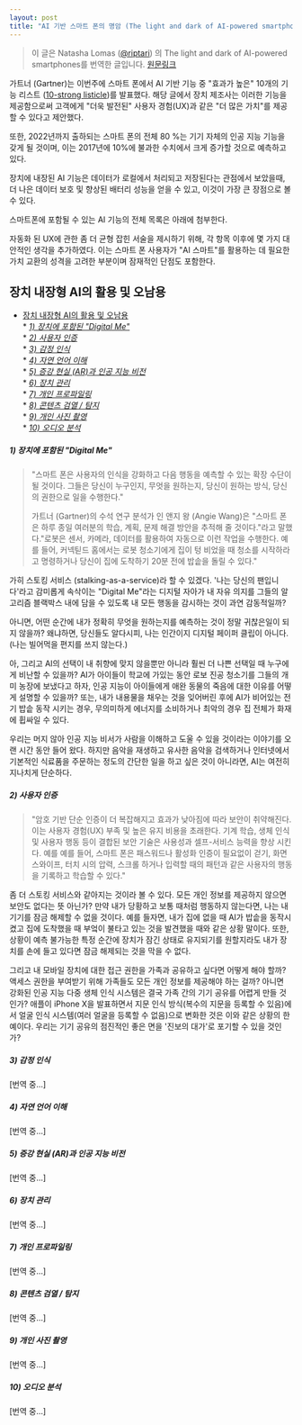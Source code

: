 ```yaml
---
layout: post
title: "AI 기반 스마트 폰의 명암 (The light and dark of AI-powered smartphones)"
---
```


> 이 글은  Natasha Lomas ([@riptari](https://twitter.com/riptari)) 의 The light and dark of AI-powered smartphones를 번역한 글입니다. [원문링크](https://techcrunch.com/2018/01/06/the-light-and-dark-of-ai-powered-smartphones/)


가트너 (Gartner)는 이번주에 스마트 폰에서 AI 기반 기능 중 "효과가 높은" 10개의 기능 리스트 ([10-strong listicle](https://www.gartner.com/document/3840591))를 발표했다. 해당 글에서 장치 제조사는 이러한 기능을 제공함으로써 고객에게 "더욱 발전된" 사용자 경험(UX)과 같은 "더 많은 가치"를 제공 할 수 있다고 제안했다.

또한, 2022년까지 출하되는 스마트 폰의 전체 80 %는 기기 자체의 인공 지능 기능을 갖게 될 것이며, 이는 2017년에 10%에 불과한 수치에서 크게 증가할 것으로 예측하고 있다.

장치에 내장된 AI 기능은 데이터가 로컬에서 처리되고 저장된다는 관점에서 보았을때, 더 나은 데이터 보호 및 향상된 배터리 성능을 얻을 수 있고, 이것이 가장 큰 장점으로 볼 수 있다.

스마트폰에 포함될 수 있는 AI 기능의 전체 목록은 아래에 첨부한다.

자동화 된 UX에 관한 좀 더 균형 잡힌 서술을 제시하기 위해, 각 항목 이후에 몇 가지 대안적인 생각을 추가하였다. 이는 스마트 폰 사용자가 "AI 스마트"를 활용하는 데 필요한 가치 교환의 성격을 고려한 부분이며 잠재적인 단점도 포함한다.

## 장치 내장형 AI의 활용 및 오남용
* [장치 내장형 AI의 활용 및 오남용](#장치-내장형-ai의-활용-및-오남용)<br/>
			* [*1) 장치에 포함된 "Digital Me"*](#1-장치에-포함된-digital-me)<br/>
			* [*2) 사용자 인증*](#2-사용자-인증)<br/>
			* [*3) 감정 인식*](#3-감정-인식)<br/>
			* [*4) 자연 언어 이해*](#4-자연-언어-이해)<br/>
			* [*5) 증강 현실 (AR)과 인공 지능 비전*](#5-증강-현실-ar과-인공-지능-비전)<br/>
			* [*6) 장치 관리*](#6-장치-관리)<br/>
			* [*7) 개인 프로파일링*](#7-개인-프로파일링)<br/>
			* [*8) 콘텐츠 검열 / 탐지*](#8-콘텐츠-검열-탐지)<br/>
			* [*9) 개인 사진 촬영*](#9-개인-사진-촬영)<br/>
			* [*10) 오디오 분석*](#10-오디오-분석)


##### *1) 장치에 포함된 "Digital Me"*
><p>"스마트 폰은 사용자의 인식을 강화하고 다음 행동을 예측할 수 있는 확장 수단이 될 것이다. 그들은 당신이 누구인지, 무엇을 원하는지, 당신이 원하는 방식, 당신의 권한으로 일을 수행한다."</p>
><p>가트너 (Gartner)의 수석 연구 분석가 인 앤지 왕 (Angie Wang)은 "스마트 폰은 하루 종일 여러분의 학습, 계획, 문제 해결 방안을 추적해 줄 것이다."라고 말했다."로봇은 센서, 카메라, 데이터를 활용하여 자동으로 이런 작업을 수행한다. 예를 들어, 커넥틷드 홈에서는 로봇 청소기에게 집이 텅 비었을 때 청소를 시작하라고 명령하거나 당신이 집에 도착하기 20분 전에 밥솥을 돌릴 수 있다."</p>

가히 스토킹 서비스 (stalking-as-a-service)라 할 수 있겠다. '나는 당신의 팬입니다'라고 감미롭게 속삭이는 "Digital Me"라는 디지털 자아가 내 자유 의지를 그들의 알고리즘 블랙박스 내에 담을 수 있도록 내 모든 행동을 감시하는 것이 과연 감동적일까?

아니면, 어떤 순간에 내가 정확히 무엇을 원하는지를 예측하는 것이 정말 귀찮은일이 되지 않을까? 왜냐하면, 당신들도 알다시피, 나는 인간이지 디지털 페이퍼 클립이 아니다. (나는 빌어먹을 편지를 쓰지 않는다.)

아, 그리고 AI의 선택이 내 취향에 맞지 않을뿐만 아니라 훨씬 더 나쁜 선택일 때 누구에게 비난할 수 있을까? AI가 아이들이 학교에 가있는 동안 로보 진공 청소기를 그들의 개미 농장에 보냈다고 하자, 인공 지능이 아이들에게 애완 동물의 죽음에 대한 이유를 어떻게 설명할 수 있을까? 또는, 내가 내용물을 채우는 것을 잊어버린 후에 AI가 비어있는 전기 밥솥 동작 시키는 경우, 무의미하게 에너지를 소비하거나 최악의 경우 집 전체가 화재에 휩싸일 수 있다.

우리는 머지 않아 인공 지능 비서가 사람을 이해하고 도울 수 있을 것이라는 이야기를 오랜 시간 동안 들어 왔다. 하지만 음악을 재생하고 유사한 음악을 검색하거나 인터넷에서 기본적인 식료품을 주문하는 정도의 간단한 일을 하고 싶은 것이 아니라면, AI는 여전히 지나치게 단순하다.

##### *2) 사용자 인증*
><p>"암호 기반 단순 인증이 더 복잡해지고 효과가 낮아짐에 따라 보안이 취약해진다. 이는 사용자 경험(UX) 부족 및 높은 유지 비용을 초래한다. 기계 학습, 생체 인식 및 사용자 행동 등이 결합된 보안 기술은 사용성과 셀프-서비스 능력을 향상 시킨다. 예를  예를 들어, 스마트 폰은 패스워드나 활성화 인증이 필요없이 걷기, 화면 스와이프, 터치 시의 압력, 스크롤 하거나 입력할 때의 패턴과 같은 사용자의 행동을 기록하고 학습할 수 있다."</p>

좀 더 스토킹 서비스와 같아지는 것이라 볼 수 있다. 모든 개인 정보를 제공하지 않으면 보안도 없다는 뜻 아닌가? 만약 내가 당황하고 보통 때처럼 행동하지 않는다면, 나는 내 기기를 잠금 해제할 수 없을 것이다. 예를 들자면, 내가 집에 없을 때 AI가 밥솥을 동작시켰고 집에 도착했을 때 부엌이 불타고 있는 것을 발견했을 때와 같은 상황 말이다. 또한, 상황이 예측 불가능한 특정 순간에 장치가 잠긴 상태로 유지되기를 원할지라도 내가 장치를 손에 들고 있다면 잠금 해제되는 것을 막을 수 없다.

그리고 내 모바일 장치에 대한 접근 권한을 가족과 공유하고 싶다면 어떻게 해야 할까? 액세스 권한을 부여받기 위해 가족들도 모든 개인 정보를 제공해야 하는 걸까? 아니면 강화된 인공 지능 다중 생체 인식 시스템은 결국 가족 간의 기기 공유를 어렵게 만들 것인가? 애플이 iPhone X을 발표하면서 지문 인식 방식(복수의 지문을 등록할 수 있음)에서 얼굴 인식 시스템(여러 얼굴을 등록할 수 없음)으로 변화한 것은 이와 같은 상황의 한 예이다. 우리는 기기 공유의 점진적인 좋은 면을 '진보의 대가'로 포기할 수 있을 것인가?

##### *3) 감정 인식*
[번역 중...]

##### *4) 자연 언어 이해*
[번역 중...]

##### *5) 증강 현실 (AR)과 인공 지능 비전*
[번역 중...]

##### *6) 장치 관리*
[번역 중...]

##### *7) 개인 프로파일링*
[번역 중...]

##### *8) 콘텐츠 검열 / 탐지*
[번역 중...]

##### *9) 개인 사진 촬영*
[번역 중...]

##### *10) 오디오 분석*
[번역 중...]
